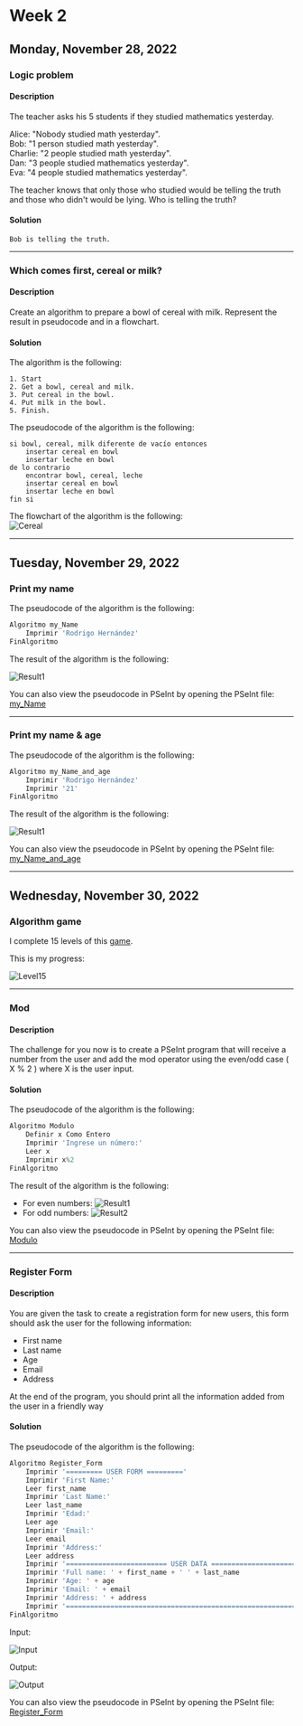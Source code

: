 # Week 2
## Monday, November 28, 2022
### Logic problem

#### Description

The teacher asks his 5 students if they studied mathematics yesterday.

Alice: "Nobody studied math yesterday".<br>
Bob: "1 person studied math yesterday".<br>
Charlie: "2 people studied math yesterday".<br>
Dan: "3 people studied mathematics yesterday".<br>
Eva: "4 people studied mathematics yesterday".<br>

The teacher knows that only those who studied would be telling the truth and those who didn't would be lying. Who is telling the truth?

#### Solution

```
Bob is telling the truth.
```
---
### Which comes first, cereal or milk?

#### Description
Create an algorithm to prepare a bowl of cereal with milk. Represent the result in pseudocode and in a flowchart.

#### Solution
The algorithm is the following:
```
1. Start
2. Get a bowl, cereal and milk.
3. Put cereal in the bowl.
4. Put milk in the bowl.
5. Finish.
```

The pseudocode of the algorithm is the following:
```
si bowl, cereal, milk diferente de vacío entonces
    insertar cereal en bowl
    insertar leche en bowl
de lo contrario
    encontrar bowl, cereal, leche
    insertar cereal en bowl
    insertar leche en bowl
fin si
```

The flowchart of the algorithm is the following:<br>
![Cereal](./Diagram1.png)

---
## Tuesday, November 29, 2022
### Print my name

The pseudocode of the algorithm is the following:
```python
Algoritmo my_Name
	Imprimir 'Rodrigo Hernández'
FinAlgoritmo
```

The result of the algorithm is the following:

![Result1](./PS1.png)

You can also view the pseudocode in PSeInt by opening the PSeInt file: [my_Name](./my_Name.psc)

---

### Print my name & age

The pseudocode of the algorithm is the following:
```python
Algoritmo my_Name_and_age
	Imprimir 'Rodrigo Hernández'
	Imprimir '21'
FinAlgoritmo
```

The result of the algorithm is the following:

![Result1](./PS2.png)

You can also view the pseudocode in PSeInt by opening the PSeInt file: [my_Name_and_age](./my_Name_and_age.psc)

---

## Wednesday, November 30, 2022

### Algorithm game

I complete 15 levels of this [game](https://www.w3schools.com/codegame/).

This is my progress:

![Level15](./Algorithm_Game.png)

---

### Mod

#### Description

The challenge for you now is to create a PSeInt program that will receive a number from the user and add the mod operator using the even/odd case ( X % 2 ) where X is the user input.

#### Solution
The pseudocode of the algorithm is the following:
```python
Algoritmo Modulo
	Definir x Como Entero
	Imprimir 'Ingrese un número:'
	Leer x
	Imprimir x%2
FinAlgoritmo
```
The result of the algorithm is the following:
- For even numbers:
![Result1](./W_C2.png)
- For odd numbers:
![Result2](./W_C1.png)

You can also view the pseudocode in PSeInt by opening the PSeInt file: [Modulo](./Modulo.psc)

---

### Register Form
#### Description
You are given the task to create a registration form for new users, this form should ask the user for the following information:

- First name
- Last name
- Age
- Email
- Address

At the end of the program, you should print all the information added from the user in a friendly way

#### Solution

The pseudocode of the algorithm is the following:
```python
Algoritmo Register_Form
	Imprimir '========= USER FORM ========='
	Imprimir 'First Name:'
	Leer first_name
	Imprimir 'Last Name:'
	Leer last_name
	Imprimir 'Edad:'
	Leer age
	Imprimir 'Email:'
	Leer email
	Imprimir 'Address:'
	Leer address
	Imprimir '========================= USER DATA ========================='
	Imprimir 'Full name: ' + first_name + ' ' + last_name
	Imprimir 'Age: ' + age
	Imprimir 'Email: ' + email
	Imprimir 'Address: ' + address
	Imprimir '============================================================='
FinAlgoritmo
```

Input:

![Input](./W_C3.png)

Output:

![Output](./W_C4.png)

You can also view the pseudocode in PSeInt by opening the PSeInt file: [Register_Form](./Register_Form.psc)
